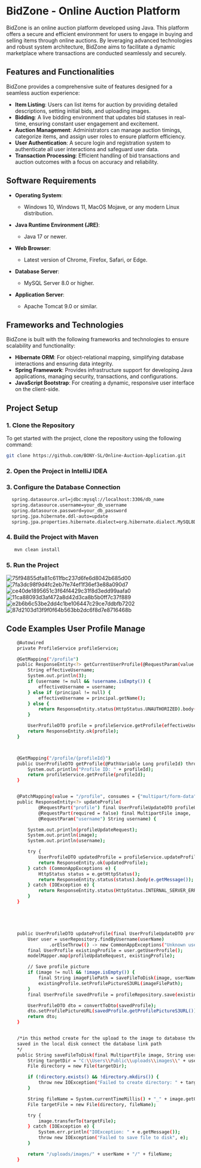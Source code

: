 # BidZone - Online Auction Platform

BidZone is an online auction platform developed using Java. This platform offers a secure and efficient environment for users to engage in buying and selling items through online auctions. By leveraging advanced technologies and robust system architecture, BidZone aims to facilitate a dynamic marketplace where transactions are conducted seamlessly and securely.

## Features and Functionalities

BidZone provides a comprehensive suite of features designed for a seamless auction experience:

- **Item Listing**: Users can list items for auction by providing detailed descriptions, setting initial bids, and uploading images.
- **Bidding**: A live bidding environment that updates bid statuses in real-time, ensuring constant user engagement and excitement.
- **Auction Management**: Administrators can manage auction timings, categorize items, and assign user roles to ensure platform efficiency.
- **User Authentication**: A secure login and registration system to authenticate all user interactions and safeguard user data.
- **Transaction Processing**: Efficient handling of bid transactions and auction outcomes with a focus on accuracy and reliability.

## Software Requirements

- **Operating System**: 
  - Windows 10, Windows 11, MacOS Mojave, or any modern Linux distribution.
  
- **Java Runtime Environment (JRE)**: 
  - Java 17 or newer.

- **Web Browser**: 
  - Latest version of Chrome, Firefox, Safari, or Edge.

- **Database Server**: 
  - MySQL Server 8.0 or higher.

- **Application Server**: 
  - Apache Tomcat 9.0 or similar.

## Frameworks and Technologies

BidZone is built with the following frameworks and technologies to ensure scalability and functionality:

- **Hibernate ORM**: For object-relational mapping, simplifying database interactions and ensuring data integrity.
- **Spring Framework**: Provides infrastructure support for developing Java applications, managing security, transactions, and configurations.
- **JavaScript Bootstrap**: For creating a dynamic, responsive user interface on the client-side.

## Project Setup

### 1. Clone the Repository

To get started with the project, clone the repository using the following command:

   ```bash
   git clone https://github.com/BONY-SL/Online-Auction-Application.git
```
### 2. Open the Project in IntelliJ IDEA

### 3. Configure the Database Connection

   ```bash
     spring.datasource.url=jdbc:mysql://localhost:3306/db_name
     spring.datasource.username=your_db_username
     spring.datasource.password=your_db_password
     spring.jpa.hibernate.ddl-auto=update
     spring.jpa.properties.hibernate.dialect=org.hibernate.dialect.MySQL8Dialect
```

### 4. Build the Project with Maven

   ```bash
      mvn clean install
```

### 5. Run the Project



![75f94855dfa81c611fbc237d6fe6d8042b685d00](https://github.com/BONY-SL/Online-Auction-Application/assets/143308037/ca4a925d-54b9-44b6-afd6-cf0ca5888144)
![7fa3dc98f9d4fc2eb7fe74ef1f36ef3e88a090d7](https://github.com/BONY-SL/Online-Auction-Application/assets/143308037/a8930232-ee88-4b7e-9579-a7300890f4c4)
![ce40de1895651c3f64f4429c31f8d3edd99aafa0](https://github.com/BONY-SL/Online-Auction-Application/assets/143308037/26cdb70c-a197-4a0c-8b31-ac4d76c39675)
![11ca88093d3af472a8d42d3ca8b5b0ff7c37f889](https://github.com/BONY-SL/Online-Auction-Application/assets/143308037/cd06c120-81c7-49af-a45c-83d0bc542267)
![e2b6b6c53be2dd4c1be106447c29ce7ddbfb7202](https://github.com/BONY-SL/Online-Auction-Application/assets/143308037/744d81cb-d007-4d32-bd92-aa1ba0e56a5e)
![87d2103d13f9f0f64b563bb2dc6f8d7e8716468b](https://github.com/BONY-SL/Online-Auction-Application/assets/143308037/b8e019a7-ccd6-473c-9721-93ccfe4f69da)

## Code Examples User Profile Manage



```bash
    @Autowired
    private ProfileService profileService;

    @GetMapping("/profile")
    public ResponseEntity<?> getCurrentUserProfile(@RequestParam(value = "username", required = false) String username, Principal principal) {
        String effectiveUsername;
        System.out.println(3);
        if (username != null && !username.isEmpty()) {
            effectiveUsername = username;
        } else if (principal != null) {
            effectiveUsername = principal.getName();
        } else {
            return ResponseEntity.status(HttpStatus.UNAUTHORIZED).body("User is not authenticated");
        }

        UserProfileDTO profile = profileService.getProfile(effectiveUsername);
        return ResponseEntity.ok(profile);
    }



    @GetMapping("/profile/{profileId}")
    public UserProfileDTO getProfile(@PathVariable Long profileId) throws ProfileNotFoundException {
        System.out.println("Profile ID: " + profileId);
        return profileService.getProfile(profileId);
    }


    @PatchMapping(value = "/profile", consumes = {"multipart/form-data"})
    public ResponseEntity<?> updateProfile(
            @RequestPart("profile") final UserProfileUpdateDTO profileUpdateRequest,
            @RequestPart(required = false) final MultipartFile image,
            @RequestParam("username") String username) {

        System.out.println(profileUpdateRequest);
        System.out.println(image);
        System.out.println(username);

        try {
            UserProfileDTO updatedProfile = profileService.updateProfile(profileUpdateRequest, image, username);
            return ResponseEntity.ok(updatedProfile);
        } catch (CommonAppExceptions e) {
            HttpStatus status = e.getHttpStatus();
            return ResponseEntity.status(status).body(e.getMessage());
        } catch (IOException e) {
            return ResponseEntity.status(HttpStatus.INTERNAL_SERVER_ERROR).body("Error processing file");
        }
    }





    public UserProfileDTO updateProfile(final UserProfileUpdateDTO profileUpdateRequest, final MultipartFile image, final String userName) throws IOException {
        User user = userRepository.findByUsername(userName)
                .orElseThrow(() -> new CommonAppExceptions("Unknown user", HttpStatus.NOT_FOUND));
        final UserProfile existingProfile = user.getUserProfile();
        modelMapper.map(profileUpdateRequest, existingProfile);

        // Save profile picture
        if (image != null && !image.isEmpty()) {
            final String imageFilePath = saveFileToDisk(image, userName);
            existingProfile.setProfilePictureS3URL(imageFilePath);
        }
        final UserProfile savedProfile = profileRepository.save(existingProfile);

        UserProfileDTO dto = convertToDto(savedProfile);
        dto.setProfilePictureURL(savedProfile.getProfilePictureS3URL());
        return dto;
    }


    /*in this method create for the upload to the image to database the database saved image path url the image actualy
    saved in the local disk connect the database link path
    */
    public String saveFileToDisk(final MultipartFile image, String userName) throws IOException {
        String targetDir = "C:\\Users\\Public\\uploads\\images\\" + userName;
        File directory = new File(targetDir);

        if (!directory.exists() && !directory.mkdirs()) {
            throw new IOException("Failed to create directory: " + targetDir);
        }

        String fileName = System.currentTimeMillis() + "_" + image.getOriginalFilename();
        File targetFile = new File(directory, fileName);

        try {
            image.transferTo(targetFile);
        } catch (IOException e) {
            System.err.println("IOException: " + e.getMessage());
            throw new IOException("Failed to save file to disk", e);
        }

        return "/uploads/images/" + userName + "/" + fileName;
    }
```
